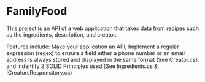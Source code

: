 # FamilyFood
This project is an API of a web application that takes data from recipes such as the ingredients, description, and creator. 

Features include: 
Make your application an API, Implement a regular expression (regex) to ensure a field either a phone number or an email address is always stored and displayed in the same format (See Creator.cs), and indentify 2 SOLID Principles used (See Ingredients.cs & ICreatorsResponsitory.cs)
